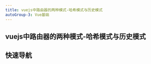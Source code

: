 ```yaml
---
title: vuejs中路由器的两种模式-哈希模式与历史模式
autoGroup-3: Vue基础
---
```


## vuejs中路由器的两种模式-哈希模式与历史模式

## 快速导航

<TOC />

